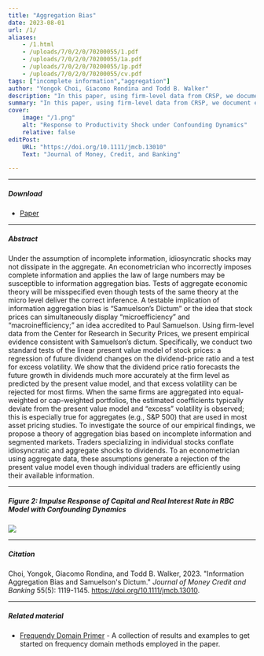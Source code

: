 ```yaml
---
title: "Aggregation Bias" 
date: 2023-08-01
url: /1/
aliases: 
    - /1.html
    - /uploads/7/0/2/0/70200055/1.pdf
    - /uploads/7/0/2/0/70200055/1a.pdf
    - /uploads/7/0/2/0/70200055/1p.pdf
    - /uploads/7/0/2/0/70200055/cv.pdf
tags: ["incomplete information","aggregation"]
author: "Yongok Choi, Giacomo Rondina and Todd B. Walker"
description: "In this paper, using firm-level data from CRSP, we document empirically that stock prices can simultaneously display “microefficiency” and “macroinefficiency " 
summary: "In this paper, using firm-level data from CRSP, we document empirically that stock prices can simultaneously display “microefficiency” and “macroinefficiency;” an idea accredited to Paul Samuelson. To investigate the source of our empirical findings, we propose a theory of aggregation bias based on incomplete information and segmented markets.  " 
cover:
    image: "/1.png"
    alt: "Response to Productivity Shock under Confounding Dynamics"
    relative: false
editPost:
    URL: "https://doi.org/10.1111/jmcb.13010"
    Text: "Journal of Money, Credit, and Banking"

---
```


---

##### Download

+ [Paper](/static/Confounding_Dynamics_JET.pdf)

---

##### Abstract

Under the assumption of incomplete information, idiosyncratic shocks may not dissipate in the aggregate. An econometrician who incorrectly imposes
complete information and applies the law of large numbers may be susceptible to information aggregation bias. Tests of aggregate economic theory
will be misspecified even though tests of the same theory at the micro level deliver the correct inference. A testable implication of information aggregation
bias is “Samuelson’s Dictum” or the idea that stock prices can simultaneously display “microefficiency” and “macroinefficiency;” an idea
accredited to Paul Samuelson. Using firm-level data from the Center for Research in Security Prices, we present empirical evidence consistent with
Samuelson’s dictum. Specifically, we conduct two standard tests of the linear present value model of stock prices: a regression of future dividend changes
on the dividend-price ratio and a test for excess volatility. We show that the dividend price ratio forecasts the future growth in dividends much more accurately
at the firm level as predicted by the present value model, and that excess volatility can be rejected for most firms. When the same firms are aggregated
into equal-weighted or cap-weighted portfolios, the estimated coefficients typically deviate from the present value model and “excess” volatility
is observed; this is especially true for aggregates (e.g., S&P 500) that are used in most asset pricing studies. To investigate the source of our empirical
findings, we propose a theory of aggregation bias based on incomplete information and segmented markets. Traders specializing in individual stocks
conflate idiosyncratic and aggregate shocks to dividends. To an econometrician using aggregate data, these assumptions generate a rejection of the
present value model even though individual traders are efficiently using their available information.

---

##### Figure 2: Impulse Response of Capital and Real Interest Rate in RBC Model with Confounding Dynamics

![](/static/JMCB_paper_Figure_1.png)

---

##### Citation

Choi, Yongok, Giacomo Rondina, and Todd B. Walker, 2023. "Information Aggregation Bias and Samuelson's Dictum." *Journal of Money Credit and Banking* 55(5): 1119-1145. https://doi.org/10.1111/jmcb.13010.

---

##### Related material

+ [Frequendy Domain Primer](/static/cv.pdf) - A collection of results and examples to get started on frequency domain methods employed in the paper.

